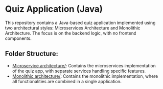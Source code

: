 # Quiz Application (Java)
This repository contains a Java-based quiz application implemented using two architectural styles: Microservices Architecture and Monolithic Architecture. The focus is on the backend logic, with no frontend components.

## Folder Structure:
- [Microservice architecture/](./microservice-architecture): Contains the microservices implementation of the quiz app, with separate services handling specific features.
- [Monolithic architecture/](./monolithic-architecture): Contains the monolithic implementation, where all functionalities are combined in a single application.

